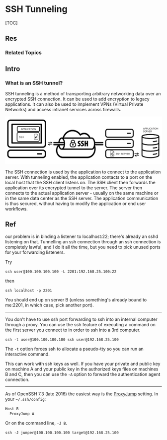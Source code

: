 # SSH Tunneling

[TOC]



## Res
### Related Topics



## Intro
### What is an SSH tunnel?
SSH tunneling is a method of transporting arbitrary networking data over an encrypted SSH connection. It can be used to add encryption to legacy applications. It can also be used to implement VPNs (Virtual Private Networks) and access intranet services across firewalls.

![Securing applications with ssh tunneling / port forwarding](../../../../../../../Assets/Pics/Securing_applications_with_ssh_tunneling___port_forwarding-2.png)


The SSH connection is used by the application to connect to the application server. With tunneling enabled, the application contacts to a port on the local host that the SSH client listens on. The SSH client then forwards the application over its encrypted tunnel to the server. The server then connects to the actual application server - usually on the same machine or in the same data center as the SSH server. The application communication is thus secured, without having to modify the application or end user workflows.



## Ref
[👍 Forward SSH through SSH tunnel | StackExchange]: https://serverfault.com/q/341190

our problem is in binding a listener to localhost:22; there's already an sshd listening on that. Tunnelling an ssh connection through an ssh connection is completely lawful, and I do it all the time, but you need to pick unused ports for your forwarding listeners.

Try
```shell
ssh user@100.100.100.100 -L 2201:192.168.25.100:22
```

then
``` shell
ssh localhost -p 2201
```

You should end up on server B (unless something's already bound to me:2201, in which case, pick another port).

----
You don't have to use ssh port forwarding to ssh into an internal computer through a proxy. You can use the ssh feature of executing a command on the first server you connect to in order to ssh into a 3rd computer.
``` shell
ssh -t user@100.100.100.100 ssh user@192.168.25.100
```

The `-t` option forces ssh to allocate a pseudo-tty so you can run an interactive command.

This can work with ssh keys as well. If you have your private and public key on machine A and your public key in the authorized keys files on machines B and C, then you can use the `-A` option to forward the authentication agent connection.

---
As of OpenSSH 7.3 (late 2016) the easiest way is the [ProxyJump](https://en.wikibooks.org/wiki/OpenSSH/Cookbook/Proxies_and_Jump_Hosts#Passing_Through_One_or_More_Gateways_Using_ProxyJump) setting. In your `~/.ssh/config`:
```
Host B
  ProxyJump A
```

Or on the command line, `-J B`.
```shell
ssh -J jumper@100.100.100.100 target@192.168.25.100
```
